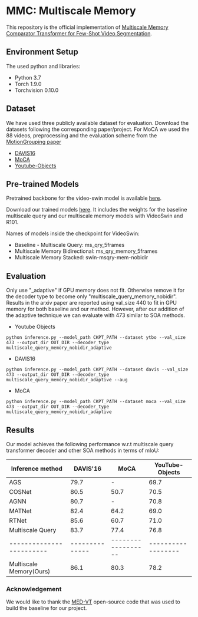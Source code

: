 # MMC: Multiscale Memory

This repository is the official implementation of [Multiscale Memory Comparator Transformer for Few-Shot Video Segmentation](https://arxiv.org/abs/2307.07812).


## Environment Setup
The used python and libraries:
* Python 3.7
* Torch 1.9.0
* Torchvision 0.10.0

## Dataset

We have used three publicly available dataset for evaluation. Download the datasets following the corresponding paper/project. For MoCA we used the 88 videos, preprocessing and the evaluation scheme from the [MotionGrouping paper](https://github.com/charigyang/motiongrouping)

- [DAVIS16](https://www.cv-foundation.org/openaccess/content_cvpr_2016/papers/Perazzi_A_Benchmark_Dataset_CVPR_2016_paper.pdf)
- [MoCA](https://openaccess.thecvf.com/content/ACCV2020/papers/Lamdouar_Betrayed_by_Motion_Camouflaged_Object_Discovery_via_Motion_Segmentation_ACCV_2020_paper.pdf)
- [Youtube-Objects](https://ieeexplore.ieee.org/stamp/stamp.jsp?arnumber=6248065)

## Pre-trained Models
Pretrained backbone for the video-swin model is available [here](https://drive.google.com/file/d/1TOQjpM2mDZITLnktyLOGir5JT0TeQGg5/view?usp=sharing).

Download our trained models [here](https://www.dropbox.com/scl/fi/91059ds8o8eoizyzgc7hy/weights_ablation_avos_msmemory.zip?rlkey=5xge28u8ef8ey2z4nalvf725e&dl=0). It includes the weights for the baseline multiscale query and our multiscale memory models with VideoSwin and R101.

Names of models inside the checkpoint for VideoSwin:
* Baseline - Multiscale Query: ms_qry_5frames
* Multiscale Memory Bidirectional: ms_qry_memory_5frames
* Multiscale Memory Stacked: swin-msqry-mem-nobidir

## Evaluation
Only use "_adaptive" if GPU memory does not fit. Otherwise remove it for the decoder type to become only "multiscale_query_memory_nobidir". Results in the arxiv paper are reported using val_size 440 to fit in GPU memory for both baseline and our method. However, after our addition of the adaptive technique we can evaluate with 473 similar to SOA methods.

* Youtube Objects
```
python inference.py --model_path CKPT_PATH --dataset ytbo --val_size 473 --output_dir OUT_DIR --decoder_type multiscale_query_memory_nobidir_adaptive
```

* DAVIS16
```
python inference.py --model_path CKPT_PATH --dataset davis --val_size 473 --output_dir OUT_DIR --decoder_type multiscale_query_memory_nobidir_adaptive --aug
```

* MoCA 
```
python inference.py --model_path CKPT_PATH --dataset moca --val_size 473 --output_dir OUT_DIR --decoder_type multiscale_query_memory_nobidir_adaptive
```

## Results

Our model achieves the following performance w.r.t multiscale query transformer decoder and other SOA methods in terms of mIoU:

| Inference method       | DAVIS'16     | MoCA              | YouTube-Objects   |
|------------------------|--------------| ------------------| ------------------|
| AGS                    | 79.7         | -                 | 69.7              | 
| COSNet                 | 80.5         | 50.7              | 70.5              |
| AGNN                   | 80.7         | -                 | 70.8              |
| MATNet                 | 82.4         | 64.2              | 69.0              |
| RTNet                  | 85.6         | 60.7              | 71.0              |
| Multiscale Query       | 83.7         | 77.4              | 76.8              |
|------------------------|--------------| ------------------| ------------------|
| Multiscale Memory(Ours)| 86.1         | 80.3              | 78.2              |

### Acknowledgement
We would like to thank the [MED-VT](https://github.com/rkyuca/medvt) open-source code that was used to build the baseline for our project.

